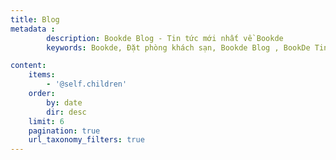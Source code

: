 ```yaml
---
title: Blog
metadata :
        description: Bookde Blog - Tin tức mới nhất về Bookde
        keywords: Bookde, Đặt phòng khách sạn, Bookde Blog , BookDe Tin tức

content:
    items:
        - '@self.children'
    order:
        by: date
        dir: desc
    limit: 6
    pagination: true
    url_taxonomy_filters: true
---
```



